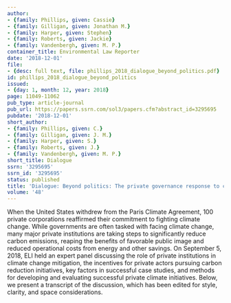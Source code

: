 ```yaml
---
author:
- {family: Phillips, given: Cassie}
- {family: Gilligan, given: Jonathan M.}
- {family: Harper, given: Stephen}
- {family: Roberts, given: Jackie}
- {family: Vandenbergh, given: M. P.}
container_title: Environmental Law Reporter
date: '2018-12-01'
file:
- {desc: full text, file: phillips_2018_dialogue_beyond_politics.pdf}
id: phillips_2018_dialogue_beyond_politics
issued:
- {day: 1, month: 12, year: 2018}
page: 11049-11062
pub_type: article-journal
pub_url: https://papers.ssrn.com/sol3/papers.cfm?abstract_id=3295695
pubdate: '2018-12-01'
short_author:
- {family: Phillips, given: C.}
- {family: Gilligan, given: J. M.}
- {family: Harper, given: S.}
- {family: Roberts, given: J.}
- {family: Vandenbergh, given: M. P.}
short_title: Dialogue
ssrn: '3295695'
ssrn_id: '3295695'
status: published
title: 'Dialogue: Beyond politics: The private governance response to climate change'
volume: '48'
---
```

When the United States withdrew from the Paris Climate Agreement, 100 private corporations reaffirmed their commitment to fighting climate change. While governments are often tasked with facing climate change, many major private institutions are taking steps to significantly reduce carbon emissions, reaping the benefits of favorable public image and reduced operational costs from energy and other savings. On September 5, 2018, ELI held an expert panel discussing the role of private institutions in climate change mitigation, the incentives for private actors pursuing carbon reduction initiatives, key factors in successful case studies, and methods for developing and evaluating successful private climate initiatives. Below, we present a transcript of the discussion, which has been edited for style, clarity, and space considerations.
